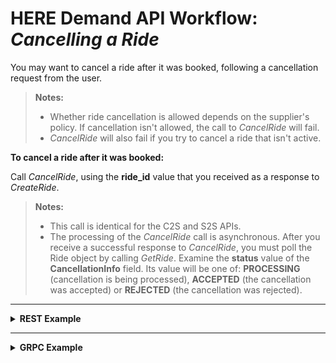 # HERE Demand API Workflow: *Cancelling a Ride* #

You may want to cancel a ride after it was booked, following a cancellation request from the user.

>**Notes:** 
>* Whether ride cancellation is allowed depends on the supplier's policy. If cancellation isn't allowed, the call to *CancelRide* will fail. 
>* *CancelRide* will also fail if you try to cancel a ride that isn't active.

**To cancel a ride after it was booked:**

Call *CancelRide*, using the **ride_id** value that you received as a response to *CreateRide*.

>**Notes:** 
>* This call is identical for the C2S and S2S APIs.
>* The processing of the *CancelRide* call is asynchronous. After you receive a successful response to *CancelRide*, you must poll the Ride object by calling *GetRide*. Examine the **status** value of the **CancellationInfo** field. Its value will be one of: **PROCESSING** (cancellation is being processed), **ACCEPTED** (the cancellation was accepted) or **REJECTED** (the cancellation was rejected).

----
<details>
<summary><b>REST Example</b></summary>

**Request:**

    COMING SOON

**Response:**

	COMING SOON

</details>

----

<details>
<summary><b>GRPC Example</b></summary>

**Request:**

    COMING SOON


**Response:**

    COMING SOON

</details>




